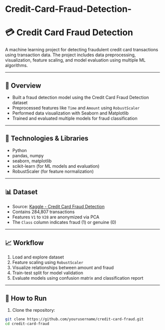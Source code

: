# Credit-Card-Fraud-Detection-
# 💳 Credit Card Fraud Detection

A machine learning project for detecting fraudulent credit card transactions using transaction data. The project includes data preprocessing, visualization, feature scaling, and model evaluation using multiple ML algorithms.

---

## 📌 Overview

- Built a fraud detection model using the Credit Card Fraud Detection dataset
- Preprocessed features like `Time` and `Amount` using `RobustScaler`
- Performed data visualization with Seaborn and Matplotlib
- Trained and evaluated multiple models for fraud classification

---

## 🧰 Technologies & Libraries

- Python
- pandas, numpy
- seaborn, matplotlib
- scikit-learn (for ML models and evaluation)
- RobustScaler (for feature normalization)

---

## 📊 Dataset

- Source: [Kaggle - Credit Card Fraud Detection](https://www.kaggle.com/mlg-ulb/creditcardfraud)
- Contains 284,807 transactions
- Features `V1` to `V28` are anonymized via PCA
- The `Class` column indicates fraud (1) or genuine (0)

---

## 📈 Workflow

1. Load and explore dataset
2. Feature scaling using `RobustScaler`
3. Visualize relationships between amount and fraud
4. Train-test split for model validation
5. Evaluate models using confusion matrix and classification report

---

## 📝 How to Run

1. Clone the repository:
```bash
git clone https://github.com/yourusername/credit-card-fraud.git
cd credit-card-fraud
